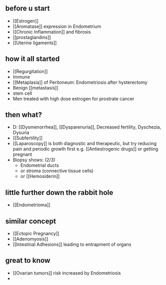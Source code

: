 ## before u start
- [[Estrogen]] 
- [[Aromatase]] expression in Endometrium 
- [[Chronic Inflammation]] and fibrosis
- [[prostaglandins]] 
- [[Uterine ligaments]]

## how it all started
- [[Regurgitation]] 
- Immune 
- [[Metaplasia]] of Peritoneum: Endometriosis after hysterectomy
- Benign [[metastasis]]
- stem cell
- Men treated with high dose estrogen for prostrate cancer

## then what?
- D: [[Dysmenorrhea]], [[Dysparenuria]], Decreased fertility, Dyschezia, Dysuria 
- [[Subfertility]]
- [[Laparoscopy]] is both diagnostic and therapeutic, but try reducing pain and periodic growth first e.g. [[Antiestrogenic drugs]] or getting pregnant
- Biopsy shows: (2/3)
	- Endometrial ducts
	- or stroma (connective tissue cells)
	- or [[Hemosiderin]]

## little further down the rabbit hole 
- [[Endometrioma]] 

## similar concept
- [[Ectopic Pregnancy]] 
- [[Adenomyosis]]  
- [[Intestinal Adhesions]] leading to entrapment of organs

## great to know
- [[Ovarian tumors]] risk increased by Endometriosis
- 